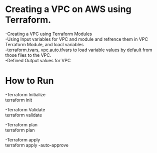 # Creating a VPC on AWS using Terraform.<br/> 
-Creating a VPC using Terraform Modules<br/>
-Using Input variables for VPC and module and refrence them in VPC Terraform Module, and loacl variables<br/>
-terraform.tvars, vpc.auto.tfvars to load variable values by default from those files to the VPC.<br/> 
-Defined Output values for VPC<br/>



# How to Run
-Terraform Initialize <br/>
 terraform init

-Terraform Validate<br/>
 terraform validate

-Terraform plan<br/>
  terraform plan

-Terraform apply<br/>
  terraform apply -auto-approve



